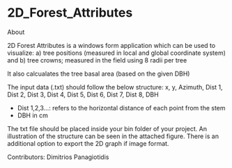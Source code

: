 # 2D_Forest_Attributes

About

2D Forest Attributes is a windows form application which can be used to visualize:
a) tree positions (measured in local and global coordinate system) and
b) tree crowns; measured in the field using 8 radii per tree

It also calcualates the tree basal area (based on the given DBH)

The input data (.txt) should follow the below structure:
x, y, Azimuth, Dist 1, Dist 2, Dist 3, Dist 4, Dist 5, Dist 6, Dist 7, Dist 8, DBH 

* Dist 1,2,3...: refers to the horizontal distance of each point from the stem
* DBH in cm

The txt file should be placed inside your bin folder of your project.
An illustration of the structure can be seen in the attached figure.
There is an additional option to export the 2D graph if image format.

Contributors: Dimitrios Panagiotidis

